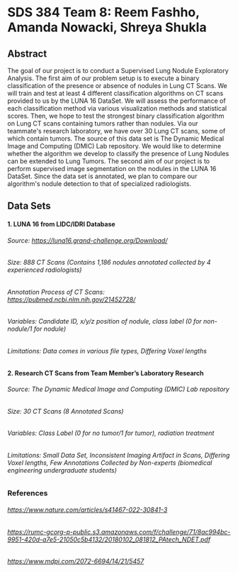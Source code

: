 # SDS 384 Team 8: Reem Fashho, Amanda Nowacki, Shreya Shukla 

## Abstract
The goal of our project is to conduct a Supervised Lung Nodule Exploratory Analysis. 
The first aim of our problem setup is to execute a binary classification of the presence or absence of nodules in Lung CT Scans. We will train and test at least 4 different classification algorithms on CT scans provided to us by the LUNA 16 DataSet. We will assess the performance of each classification method via various visualization methods and statistical scores. Then, we hope to test the strongest binary classification algorithm on Lung CT scans containing tumors rather than nodules. Via our teammate's research laboratory, we have over 30 Lung CT scans, some of which contain tumors. The source of this data set is The Dynamic Medical Image and Computing (DMIC) Lab repository. We would like to determine whether the algorithm we develop to classify the presence of Lung Nodules can be extended to Lung Tumors. The second aim of our project is to perform supervised image segmentation on the nodules in the LUNA 16 DataSet. Since the data set is annotated, we plan to compare our algorithm's nodule detection to that of specialized radiologists. 

## Data Sets
#### 1. LUNA 16 from LIDC/IDRI Database
###### Source: https://luna16.grand-challenge.org/Download/
###### Size: 888 CT Scans (Contains 1,186 nodules annotated collected by 4 experienced radiologists)
###### Annotation Process of CT Scans: https://pubmed.ncbi.nlm.nih.gov/21452728/
###### Variables: Candidate ID, x/y/z position of nodule, class label (0 for non-nodule/1 for nodule)
###### Limitations: Data comes in various file types, Differing Voxel lengths

#### 2. Research CT Scans from Team Member’s Laboratory Research 

###### Source: The Dynamic Medical Image and Computing (DMIC) Lab repository
###### Size: 30 CT Scans (8 Annotated Scans)
###### Variables: Class Label (0 for no tumor/1 for tumor), radiation treatment
###### Limitations: Small Data Set, Inconsistent Imaging Artifact in Scans, Differing Voxel lengths, Few Annotations Collected by Non-experts (biomedical engineering undergraduate students)

### References 
###### https://www.nature.com/articles/s41467-022-30841-3
###### https://rumc-gcorg-p-public.s3.amazonaws.com/f/challenge/71/8ac994bc-9951-420d-a7e5-21050c5b4132/20180102_081812_PAtech_NDET.pdf
###### https://www.mdpi.com/2072-6694/14/21/5457
